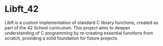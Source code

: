 # Libft_42
Libft is a custom implementation of standard C library functions, created as part of the 42 School curriculum. This project aims to deepen understanding of C programming by re-creating essential functions from scratch, providing a solid foundation for future projects.

